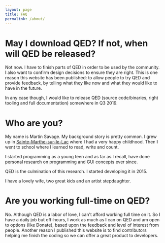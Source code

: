 ```yaml
---
layout: page
title: FAQ
permalink: /about/
---
```


# May I download QED? If not, when will QED be released?

Not now. I have to finish parts of QED in order to be used by the community. I also want to confirm design decisions to ensure they are right. This is one reason this website has been published: to allow people to try QED and provide feedback, by telling what they like now and what they would like to have in the future.

In any case though, I would like to release QED (source code/binaries, right tooling and full documentation) somewhere in Q3 2019.

# Who are you?

My name is Martin Savage. My background story is pretty common. I grew up in [Sainte-Marthe-sur-le-Lac](https://en.wikipedia.org/wiki/Sainte-Marthe-sur-le-Lac,_Quebec) where I had a very happy childhood. Then I went to school where I learned to read, write and count.

I started programming as a young teen and as far as I recall, have done personal research on programming and GUI concepts ever since.

QED is the culmination of this research. I started developing it in 2015.

I have a lovely wife, two great kids and an artist stepdaughter.

# Are you working full-time on QED?

No. Although QED is a labor of love, I can't afford working full time on it. So I have a daily job but off-hours, I work as much as I can on QED and am open to options (like Donate), based upon the feedback and level of interest from people. Another reason I published this website is to find contributors helping me finish the coding so we can offer a great product to developers.
